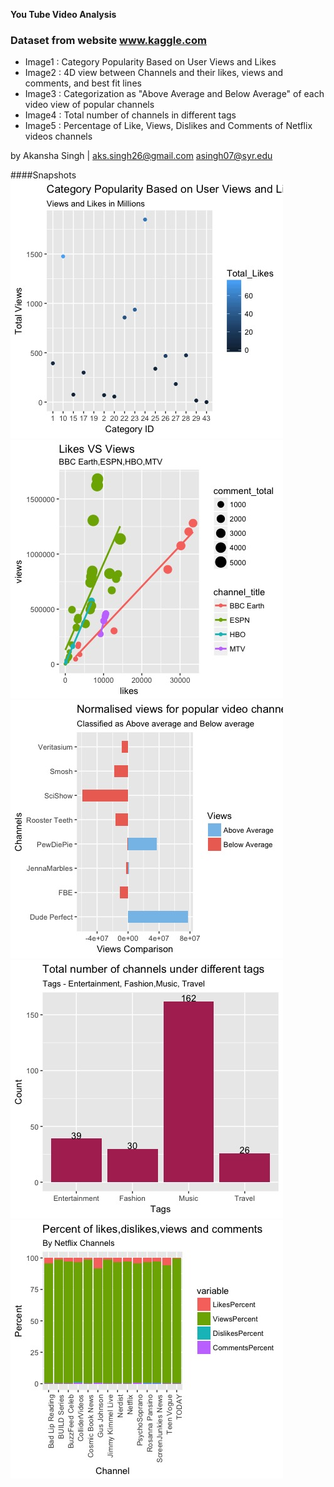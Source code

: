 **You Tube Video Analysis** 
### Dataset from website www.kaggle.com

- Image1 : Category Popularity Based on User Views and Likes
- Image2 : 4D view between Channels and their likes, views and comments, and best fit lines
- Image3 : Categorization as "Above Average and Below Average" of each video view of popular channels
- Image4 : Total number of channels in different tags
- Image5 : Percentage of Like, Views, Dislikes and Comments of Netflix videos channels

by Akansha Singh | aks.singh26@gmail.com asingh07@syr.edu

####Snapshots
<img src="Resources/Graph1.jpeg" />
<img src="Resources/Graph2.jpeg" />
<img src="Resources/Graph3.jpeg" />
<img src="Resources/Graph4.jpeg" />
<img src="Resources/Graph5.jpeg" />
